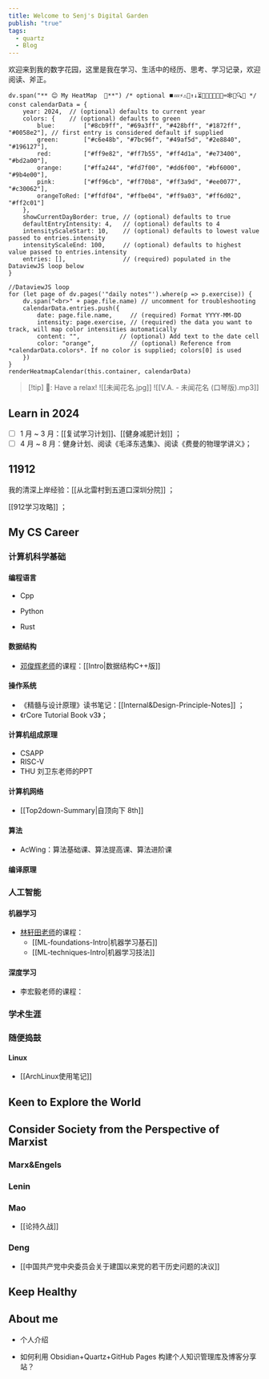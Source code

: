 ```yaml
---
title: Welcome to Senj's Digital Garden
publish: "true"
tags:
  - quartz
  - Blog
---
```

欢迎来到我的数字花园，这里是我在学习、生活中的经历、思考、学习记录，欢迎阅读、斧正。

```dataviewjs
dv.span("** 😊 My HeatMap  📝**") /* optional ⏹️💤⚡⚠🧩↑↓⏳📔💾📁📝🔄🔀⌨️🕸️📅🔍✨ */
const calendarData = {
    year: 2024,  // (optional) defaults to current year
    colors: {    // (optional) defaults to green
        blue:        ["#8cb9ff", "#69a3ff", "#428bff", "#1872ff", "#0058e2"], // first entry is considered default if supplied
        green:       ["#c6e48b", "#7bc96f", "#49af5d", "#2e8840", "#196127"],
        red:         ["#ff9e82", "#ff7b55", "#ff4d1a", "#e73400", "#bd2a00"],
        orange:      ["#ffa244", "#fd7f00", "#dd6f00", "#bf6000", "#9b4e00"],
        pink:        ["#ff96cb", "#ff70b8", "#ff3a9d", "#ee0077", "#c30062"],
        orangeToRed: ["#ffdf04", "#ffbe04", "#ff9a03", "#ff6d02", "#ff2c01"]
    },
    showCurrentDayBorder: true, // (optional) defaults to true
    defaultEntryIntensity: 4,   // (optional) defaults to 4
    intensityScaleStart: 10,    // (optional) defaults to lowest value passed to entries.intensity
    intensityScaleEnd: 100,     // (optional) defaults to highest value passed to entries.intensity
    entries: [],                // (required) populated in the DataviewJS loop below
}

//DataviewJS loop
for (let page of dv.pages('"daily notes"').where(p => p.exercise)) {
    dv.span("<br>" + page.file.name) // uncomment for troubleshooting
    calendarData.entries.push({
        date: page.file.name,     // (required) Format YYYY-MM-DD
        intensity: page.exercise, // (required) the data you want to track, will map color intensities automatically
        content: "",           // (optional) Add text to the date cell
        color: "orange",          // (optional) Reference from *calendarData.colors*. If no color is supplied; colors[0] is used
    })
}
renderHeatmapCalendar(this.container, calendarData)
```

>[!tip] 🎵: Have a relax!
> ![[未闻花名.jpg]]
>![[V.A. - 未闻花名 (口琴版).mp3]]

## Learn in 2024

- [ ] 1 月 ~ 3 月：[[复试学习计划]]、[[健身减肥计划]] ；
- [ ] 4 月 ~ 8 月：健身计划、阅读《毛泽东选集》、阅读《费曼的物理学讲义》；

## 11912

我的清深上岸经验：[[从北雷村到五道口深圳分院]] ；

[[912学习攻略]] ；

## My CS Career

### 计算机科学基础

#### 编程语言

- Cpp

- Python

- Rust

#### 数据结构

- [邓俊辉老师](https://dsa.cs.tsinghua.edu.cn/~deng/ds/dsacpp/)的课程：[[Intro|数据结构C++版]]

#### 操作系统

- 《精髓与设计原理》读书笔记：[[Internal&Design-Principle-Notes]] ；
- 《rCore Tutorial Book v3》；

#### 计算机组成原理

- CSAPP
- RISC-V
- THU 刘卫东老师的PPT

#### 计算机网络

- [[Top2down-Summary|自顶向下 8th]]

#### 算法

- AcWing：算法基础课、算法提高课、算法进阶课

#### 编译原理

### 人工智能

#### 机器学习

- [林轩田老师](https://www.csie.ntu.edu.tw/~htlin/mooc/)的课程：
	- [[ML-foundations-Intro|机器学习基石]]
	- [[ML-techniques-Intro|机器学习技法]]

#### 深度学习

- 李宏毅老师的课程：

### 学术生涯

### 随便捣鼓

#### Linux

- [[ArchLinux使用笔记]]

## Keen to Explore the World

## Consider Society from the Perspective of Marxist

### Marx&Engels

### Lenin

### Mao

- [[论持久战]]

### Deng

- [[中国共产党中央委员会关于建国以来党的若干历史问题的决议]]

## Keep Healthy

## About me

- 个人介绍

- 如何利用 Obsidian+Quartz+GitHub Pages 构建个人知识管理库及博客分享站？